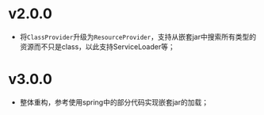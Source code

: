 # v2.0.0
- 将`ClassProvider`升级为`ResourceProvider`，支持从嵌套jar中搜索所有类型的资源而不只是class，以此支持ServiceLoader等；


# v3.0.0
- 整体重构，参考使用spring中的部分代码实现嵌套jar的加载；